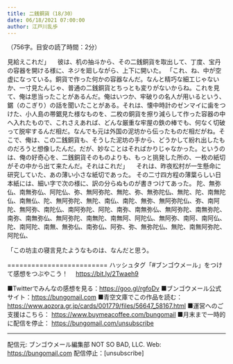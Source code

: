 ```yaml
---
title: 二銭銅貨（18/30）
date: 06/18/2021 07:00:00
author: 江戸川乱歩
---
```


（756字。目安の読了時間：2分）

見給えこれだ」
　彼は、机の抽斗から、その二銭銅貨を取出して、丁度、宝丹の容器を開ける様に、ネジを廻しながら、上下に開いた。
「これ、ね、中が空虚になっている。銅貨で作った何かの容器なんだ。なんと精巧な細工じゃないか、一寸見たんじゃ、普通の二銭銅貨とちっとも変りがないからね。これを見て、俺は思当ったことがあるんだ。俺はいつか、牢破りの名人が用いるという、鋸（のこぎり）の話を聞いたことがある。それは、懐中時計のゼンマイに歯をつけた、小人島の帯鋸見た様なものを、二枚の銅貨を擦り減らして作った容器の中へ入れたもので、これさえあれば、どんな厳重な牢屋の鉄の棒でも、何なく切破って脱牢するんだ相だ。なんでも元は外国の泥坊から伝ったものだ相だがね。そこで、俺は、この二銭銅貨も、そうした泥坊の手から、どうかして紛れ出したものだろうと想像したんだ。だが、妙なことはそればかりじゃなかった。というのは、俺の好奇心を、二銭銅貨そのものよりも、もっと挑発した所の、一枚の紙切がその中から出て来たんだ。それはこれだ」
　それは、昨夜松村が一生懸命に研究していた、あの薄い小さな紙切であった。
その二寸四方程の薄葉らしい日本紙には、細い字で次の様に、訳の分らぬものが書きつけてあった。
陀、無弥仏、南無弥仏、阿陀仏、弥、無阿弥陀、無陀、弥、無弥陀仏、無陀、陀、南無陀仏、南無仏、陀、無阿弥陀、無陀、南仏、南陀、無弥、無阿弥陀仏、弥、南阿陀、無阿弥、南陀仏、南阿弥陀、阿陀、南弥、南無弥仏、無阿弥陀、南無弥陀、南弥、南無弥仏、無阿弥陀、南無陀、南無阿、阿陀仏、無阿弥、南阿、南阿仏、陀、南阿陀、南無、無弥仏、南弥仏、阿弥、弥、無弥陀仏、無陀、南無阿弥陀、阿陀仏、


「この坊主の寝言見たようなものは、なんだと思う。

=========================
ハッシュタグ「#ブンゴウメール」をつけて感想をつぶやこう！　
https://bit.ly/2Twaeh9

■Twitterでみんなの感想を見る：https://goo.gl/rgfoDv
■ブンゴウメール公式サイト：https://bungomail.com
■青空文庫でこの作品を読む：https://www.aozora.gr.jp/cards/001779/files/56647_58167.html
■運営へのご支援はこちら： https://www.buymeacoffee.com/bungomail
■月末まで一時的に配信を停止： https://bungomail.com/unsubscribe

-------
配信元: ブンゴウメール編集部
NOT SO BAD, LLC.
Web: https://bungomail.com
配信停止：[unsubscribe]

